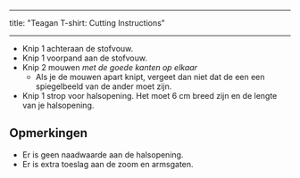 - - -
title: "Teagan T-shirt: Cutting Instructions"
- - -

- Knip 1 achteraan de stofvouw.
- Knip 1 voorpand aan de stofvouw.
- Knip 2 mouwen _met de goede kanten op elkaar_
  - Als je de mouwen apart knipt, vergeet dan niet dat de een een spiegelbeeld van de ander moet zijn.
- Knip 1 strop voor halsopening. Het moet 6 cm breed zijn en de lengte van je halsopening.

## Opmerkingen

- Er is geen naadwaarde aan de halsopening.
- Er is extra toeslag aan de zoom en armsgaten.
